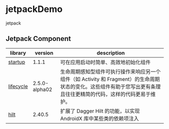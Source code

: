# jetpackDemo
jetpack

## Jetpack Component
| library | version | description |
| ------- | ------- | ----------- |
| [startup](https://developer.android.google.cn/jetpack/androidx/releases/startup) | 1.1.1   | 可在应用启动时简单、高效地初始化组件 |
| [lifecycle](https://developer.android.google.cn/jetpack/androidx/releases/lifecycle) | 2.5.0-alpha02 | 生命周期感知型组件可执行操作来响应另一个组件（如 Activity 和 Fragment）的生命周期状态的变化。这些组件有助于您写出更有条理且往往更精简的代码，这样的代码更易于维护。 |
| [hilt](https://developer.android.google.cn/jetpack/androidx/releases/hilt) | 2.40.5 | 扩展了 Dagger Hilt 的功能，以实现 AndroidX 库中某些类的依赖项注入 |
